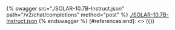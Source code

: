 [#references:start]: <> ({ "template": "openapi" })
{% swagger src="./SOLAR-10.7B-Instruct.json" path="/v2/chat/completions" method="post" %}
[./SOLAR-10.7B-Instruct.json](./SOLAR-10.7B-Instruct.json)
{% endswagger %}
[#references:end]: <> ({})